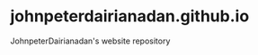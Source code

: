 johnpeterdairianadan.github.io
==============================

JohnpeterDairianadan's website repository

